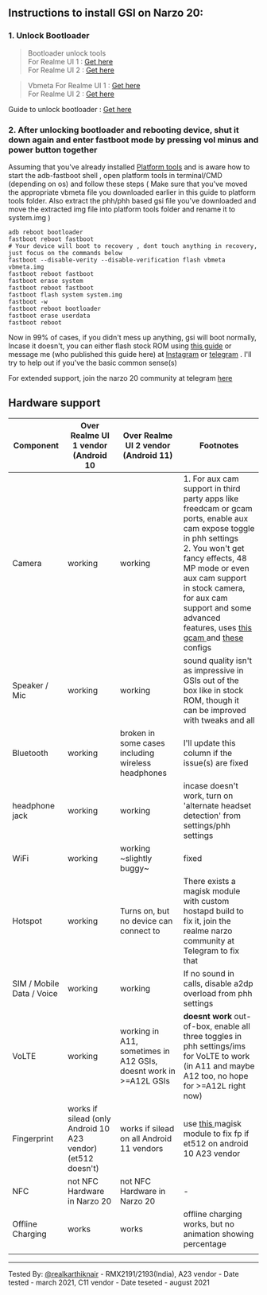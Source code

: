 

## Instructions to install GSI on Narzo 20:

### 1. Unlock Bootloader

>Bootloader unlock tools    
For Realme UI 1 : [Get here](https://www.mediafire.com/file/4cy9u8r2yu9ve9t/DeepTest_realme_Narzo20.apk/file)  
For Realme UI 2 : [Get here](https://www.mediafire.com/file/8l33d9kxlxkdc80/DeepTesting_realme-release_20210426_newID_signed.apk/file)

>Vbmeta
For Realme UI 1 : [Get here](https://www.mediafire.com/file/0svn1vj1pn7buy7/vbmeta.img/file)  
For Realme UI 2 : [Get here](https://www.mediafire.com/view/instcb5n119uelv)

Guide to unlock bootloader : [Get here](https://telegra.ph/How-to-unlock-bootloader-03-02)

### 2. After unlocking bootloader and rebooting device, shut it down again and enter fastboot mode by pressing vol minus and power button together

Assuming that you've already installed [Platform tools](https://developer.android.com/studio/releases/platform-tools) and is aware how to start the adb-fastboot shell , open platform tools in terminal/CMD (depending on os) and follow these steps ( Make sure that you've moved the appropriate vbmeta file you downloaded earlier in this guide to platform tools folder. Also extract the phh/phh based gsi file you've downloaded and move the extracted img file into platform tools folder and rename it to system.img )

`adb reboot bootloader `  
`fastboot reboot fastboot`  
`# Your device will boot to recovery , dont touch anything in recovery, just focus on the commands below`  
`fastboot --disable-verity --disable-verification flash vbmeta vbmeta.img`  
`fastboot reboot fastboot`  
`fastboot erase system`  
`fastboot reboot fastboot`  
`fastboot flash system system.img`  
`fastboot -w`  
`fastboot reboot bootloader`  
`fastboot erase userdata`  
`fastboot reboot`  

Now in 99% of cases, if you didn't mess up anything, gsi will boot normally, Incase it doesn't,  you can either flash stock ROM using [this guide](https://www.mediafire.com/view/d7ygdwkqs46zw4b) or message me (who published this guide here) at [Instagram](http://instagr.am/harry_kris) or [telegram](https://t.me/realkarthiknair) . I'll try to help out if you've the basic common sense(s)

For extended support, join the narzo 20 community at telegram [here](https://t.me/realme_narzo_20_group)

## Hardware support

| Component                 | Over Realme UI 1 vendor (Android 10| Over Realme UI 2 vendor (Android 11)|Footnotes|
|---------------------------|-----------------------------------------------------------|-------------------------------------------------------------|---|
| Camera                    | working |working | 1. For aux cam support in third party apps like freedcam or gcam ports, enable aux cam expose toggle in phh settings <br> 2. You won't get fancy effects, 48 MP mode or even aux cam support in stock camera, for aux cam support and some advanced features, uses [this gcam ](https://www.mediafire.com/file/30meevjip83rm0d/narzo20Gcam7.apk/file) and [these ](https://www.mediafire.com/file/bqt78jr6p6kdudv/narzo20configsbyknair.xml/file)configs|
| Speaker / Mic             | working|working| sound quality isn't as impressive in GSIs out of the box like in  stock ROM, though it can be improved with tweaks and all|
| Bluetooth                 | working|broken in some cases including wireless headphones| I'll update this column if the issue(s) are fixed |
|headphone jack |working|working|incase doesn't work, turn on 'alternate headset detection' from settings/phh settings |
| WiFi                      | working|working ~slightly buggy~ | fixed |
|Hotspot|working|Turns on, but no device can connect to |There exists a magisk module with custom hostapd build to fix it, join the realme narzo community at Telegram to fix that|
| SIM / Mobile Data / Voice | working |working | If no sound in calls, disable a2dp overload from phh settings |
| VoLTE                     | working |working in A11, sometimes in A12 GSIs, doesnt work in >=A12L GSIs |**doesnt work** out-of-box, enable all three toggles in phh settings/ims for VoLTE to work (in A11 and maybe A12 too, no hope for >=A12L right now) |
| Fingerprint               | works if silead (only Android 10 A23 vendor) (et512 doesn't)|works if silead on all Android 11 vendors| use [this ](https://www.mediafire.com/file/szpnddw5ltm5gda/A11+EGIS_ET512+fix+for+realme+RMX2193.zip/file) magisk module to fix fp if et512 on android 10 A23 vendor|
| NFC                       | not NFC Hardware in Narzo 20 |not NFC Hardware in Narzo 20 | -|
| Offline Charging          | works | works| offline charging works, but no animation showing percentage |                                                   |
|                                                   |
---

Tested By: [@realkarthiknair](https://realkarthiknair.github.io) - RMX2191/2193(India), A23 vendor - Date tested - march 2021, C11 vendor - Date teseted - august 2021

